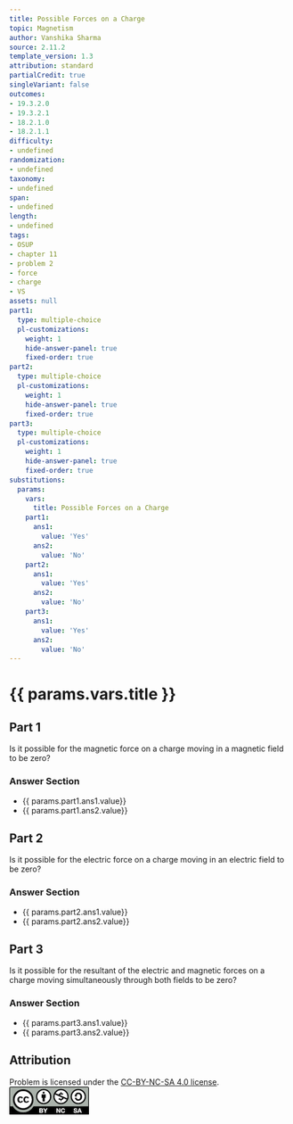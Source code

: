 ```yaml
---
title: Possible Forces on a Charge
topic: Magnetism
author: Vanshika Sharma
source: 2.11.2
template_version: 1.3
attribution: standard
partialCredit: true
singleVariant: false
outcomes:
- 19.3.2.0
- 19.3.2.1
- 18.2.1.0
- 18.2.1.1
difficulty:
- undefined
randomization:
- undefined
taxonomy:
- undefined
span:
- undefined
length:
- undefined
tags:
- OSUP
- chapter 11
- problem 2
- force
- charge
- VS
assets: null
part1:
  type: multiple-choice
  pl-customizations:
    weight: 1
    hide-answer-panel: true
    fixed-order: true
part2:
  type: multiple-choice
  pl-customizations:
    weight: 1
    hide-answer-panel: true
    fixed-order: true
part3:
  type: multiple-choice
  pl-customizations:
    weight: 1
    hide-answer-panel: true
    fixed-order: true
substitutions:
  params:
    vars:
      title: Possible Forces on a Charge
    part1:
      ans1:
        value: 'Yes'
      ans2:
        value: 'No'
    part2:
      ans1:
        value: 'Yes'
      ans2:
        value: 'No'
    part3:
      ans1:
        value: 'Yes'
      ans2:
        value: 'No'
---
```

# {{ params.vars.title }}

## Part 1

Is it possible for the magnetic force on a charge moving in a magnetic field to be zero?

### Answer Section

- {{ params.part1.ans1.value}}
- {{ params.part1.ans2.value}}

## Part 2

Is it possible for the electric force on a charge moving in an electric field to be zero?

### Answer Section

- {{ params.part2.ans1.value}}
- {{ params.part2.ans2.value}}

## Part 3

Is it possible for the resultant of the electric and magnetic forces on a charge moving simultaneously through both fields to be zero?

### Answer Section

- {{ params.part3.ans1.value}}
- {{ params.part3.ans2.value}}

## Attribution

Problem is licensed under the [CC-BY-NC-SA 4.0 license](https://creativecommons.org/licenses/by-nc-sa/4.0/).<br> ![The Creative Commons 4.0 license requiring attribution-BY, non-commercial-NC, and share-alike-SA license.](https://raw.githubusercontent.com/firasm/bits/master/by-nc-sa.png)